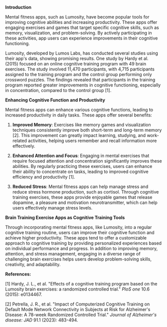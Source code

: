 **Introduction**

Mental fitness apps, such as Lumosity, have become popular tools for improving cognitive abilities and increasing productivity. These apps offer engaging exercises and games that target specific cognitive skills, such as memory, visualization, and problem-solving. By actively participating in these activities, app users can experience improvements in their cognitive functioning.

Lumosity, developed by Lumos Labs, has conducted several studies using their app's data, showing promising results. One study by Hardy et al. (2015) focused on an online cognitive training program with 49 brain exercises. The study involved 11,470 participants, with 4,715 participants assigned to the training program and the control group performing only crossword puzzles. The findings revealed that participants in the training program reported greater improvements in cognitive functioning, especially in concentration, compared to the control group [1].

**Enhancing Cognitive Function and Productivity**

Mental fitness apps can enhance various cognitive functions, leading to increased productivity in daily tasks. These apps offer several benefits:

1. **Improved Memory**: Exercises like memory games and visualization techniques consistently improve both short-term and long-term memory [2]. This improvement can greatly impact learning, studying, and work-related activities, helping users remember and recall information more effectively.

2. **Enhanced Attention and Focus**: Engaging in mental exercises that require focused attention and concentration significantly improves these abilities. By regularly practicing these exercises, users can enhance their ability to concentrate on tasks, leading to improved cognitive efficiency and productivity [1]. 

3. **Reduced Stress**: Mental fitness apps can help manage stress and reduce stress hormone production, such as cortisol. Through cognitive training exercises, these apps provide enjoyable games that release dopamine, a pleasure and motivation neurotransmitter, which can help users effectively manage stress levels.

**Brain Training Exercise Apps as Cognitive Training Tools**

Through incorporating mental fitness apps, like Lumosity, into a regular cognitive training routine, users can improve their cognitive function and achieve higher productivity. These apps tend to offer a customizable approach to cognitive training by providing personalized experiences based on individual performance and progress. In addition to improving memory, attention, and stress management, engaging in a diverse range of challenging brain exercises helps users develop problem-solving skills, creativity, and adaptability. 

**References:**

[1] Hardy, J. L., et al. "Effects of a cognitive training program based on the Lumosity brain exercises: a randomized controlled trial." _PloS one_ 10.6 (2015): e0134467.

[2] Petrella, J. R., et al. "Impact of Computerized Cognitive Training on Default Mode Network Connectivity in Subjects at Risk for Alzheimer's Disease: A 78-week Randomized Controlled Trial." _Journal of Alzheimer's disease: JAD_ 91.1 (2023): 483-494.